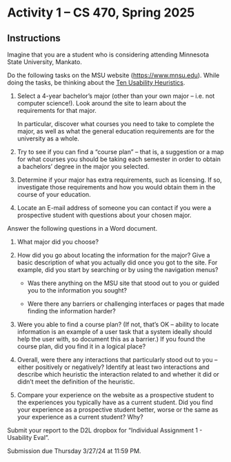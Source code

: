# Activity 1 – CS 470, Spring 2025

## Instructions

Imagine that you are a student who is considering attending Minnesota State University, Mankato. 

Do the following tasks on the MSU website (<https://www.mnsu.edu>). While doing the tasks, be thinking about the [Ten Usability Heuristics](https://www.nngroup.com/articles/ten-usability-heuristics/).

1. Select a 4-year bachelor’s major (other than your own major – i.e. not computer science!). Look around the site to learn about the requirements for that major.
    
    In particular, discover what courses you need to take to complete the major, as well as what the general education requirements are for the university as a whole.

2. Try to see if you can find a “course plan” – that is, a suggestion or a map for what courses you should be taking each semester in order to obtain a bachelors’ degree in the major you selected. 
3. Determine if your major has extra requirements, such as licensing. If so, investigate those requirements and how you would obtain them in the course of your education.
4. Locate an E-mail address of someone you can contact if you were a prospective student with questions about your chosen major.

Answer the following questions in a Word document. 

1. What major did you choose?

2. How did you go about locating the information for the major? Give a basic description of what you actually did once you got to the site. For example, did you start by searching or by using the navigation menus?

    * Was there anything on the MSU site that stood out to you or guided you to the information you sought? 

    * Were there any barriers or challenging interfaces or pages that made finding the information harder?

3. Were you able to find a course plan? (If not, that’s OK – ability to locate information is an example of a user task that a system ideally should help the user with, so document this as a barrier.) If you found the course plan, did you find it in a logical place? 

4. Overall, were there any interactions that particularly stood out to you – either positively or negatively? Identify at least two interactions and describe which heuristic the interaction related to and whether it did or didn’t meet the definition of the heuristic. 

5. Compare your experience on the website as a prospective student to the experiences you typically have as a current student. Did you find your experience as a prospective student better, worse or the same as your experience as a current student? Why?

Submit your report to the D2L dropbox for “Individual Assignment 1 - Usability Eval”. 

Submission due Thursday 3/27/24 at 11:59 PM.
